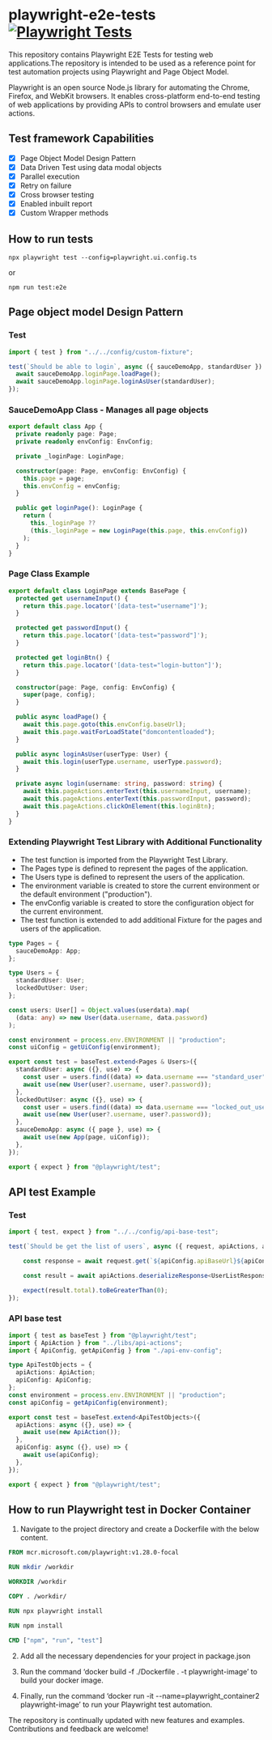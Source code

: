 # playwright-e2e-tests [![Playwright Tests](https://github.com/ISanjeevKumar/playwright-e2e-tests/actions/workflows/playwright.yml/badge.svg)](https://github.com/ISanjeevKumar/playwright-e2e-tests/actions/workflows/playwright.yml)

This repository contains Playwright E2E Tests for testing web applications.The repository is intended to be used as a reference point for test automation projects using Playwright and Page Object Model.

Playwright is an open source Node.js library for automating the Chrome, Firefox, and WebKit browsers. It enables cross-platform end-to-end testing of web applications by providing APIs to control browsers and emulate user actions.

## Test framework Capabilities

- [x] Page Object Model Design Pattern
- [x] Data Driven Test using data modal objects
- [x] Parallel execution
- [x] Retry on failure
- [x] Cross browser testing
- [x] Enabled inbuilt report
- [x] Custom Wrapper methods

## How to run tests

```
npx playwright test --config=playwright.ui.config.ts
```

or

```
npm run test:e2e
```

## Page object model Design Pattern

### Test

```ts
import { test } from "../../config/custom-fixture";

test(`Should be able to login`, async ({ sauceDemoApp, standardUser }) => {
  await sauceDemoApp.loginPage.loadPage();
  await sauceDemoApp.loginPage.loginAsUser(standardUser);
});
```

### SauceDemoApp Class - Manages all page objects

```ts
export default class App {
  private readonly page: Page;
  private readonly envConfig: EnvConfig;

  private _loginPage: LoginPage;

  constructor(page: Page, envConfig: EnvConfig) {
    this.page = page;
    this.envConfig = envConfig;
  }

  public get loginPage(): LoginPage {
    return (
      this._loginPage ??
      (this._loginPage = new LoginPage(this.page, this.envConfig))
    );
  }
}
```

### Page Class Example

```ts
export default class LoginPage extends BasePage {
  protected get usernameInput() {
    return this.page.locator('[data-test="username"]');
  }

  protected get passwordInput() {
    return this.page.locator('[data-test="password"]');
  }

  protected get loginBtn() {
    return this.page.locator('[data-test="login-button"]');
  }

  constructor(page: Page, config: EnvConfig) {
    super(page, config);
  }

  public async loadPage() {
    await this.page.goto(this.envConfig.baseUrl);
    await this.page.waitForLoadState("domcontentloaded");
  }

  public async loginAsUser(userType: User) {
    await this.login(userType.username, userType.password);
  }

  private async login(username: string, password: string) {
    await this.pageActions.enterText(this.usernameInput, username);
    await this.pageActions.enterText(this.passwordInput, password);
    await this.pageActions.clickOnElement(this.loginBtn);
  }
}
```

### Extending Playwright Test Library with Additional Functionality

- The test function is imported from the Playwright Test Library.
- The Pages type is defined to represent the pages of the application.
- The Users type is defined to represent the users of the application.
- The environment variable is created to store the current environment or the default environment ("production").
- The envConfig variable is created to store the configuration object for the current environment.
- The test function is extended to add additional Fixture for the pages and users of the application.

```ts
type Pages = {
  sauceDemoApp: App;
};

type Users = {
  standardUser: User;
  lockedOutUser: User;
};

const users: User[] = Object.values(userdata).map(
  (data: any) => new User(data.username, data.password)
);

const environment = process.env.ENVIRONMENT || "production";
const uiConfig = getUiConfig(environment);

export const test = baseTest.extend<Pages & Users>({
  standardUser: async ({}, use) => {
    const user = users.find((data) => data.username === "standard_user");
    await use(new User(user?.username, user?.password));
  },
  lockedOutUser: async ({}, use) => {
    const user = users.find((data) => data.username === "locked_out_user");
    await use(new User(user?.username, user?.password));
  },
  sauceDemoApp: async ({ page }, use) => {
    await use(new App(page, uiConfig));
  },
});

export { expect } from "@playwright/test";
```

## API test Example

### Test

```ts
import { test, expect } from "../../config/api-base-test";

test(`Should be get the list of users`, async ({ request, apiActions, apiConfig, }) => {

    const response = await request.get(`${apiConfig.apiBaseUrl}${apiConfig.userEndpoint}`);

    const result = await apiActions.deserializeResponse<UserListResponse>(response);

    expect(result.total).toBeGreaterThan(0);
});
```

### API base test

```ts
import { test as baseTest } from "@playwright/test";
import { ApiAction } from "../libs/api-actions";
import { ApiConfig, getApiConfig } from "./api-env-config";

type ApiTestObjects = {
  apiActions: ApiAction;
  apiConfig: ApiConfig;
};
const environment = process.env.ENVIRONMENT || "production";
const apiConfig = getApiConfig(environment);

export const test = baseTest.extend<ApiTestObjects>({
  apiActions: async ({}, use) => {
    await use(new ApiAction());
  },
  apiConfig: async ({}, use) => {
    await use(apiConfig);
  },
});

export { expect } from "@playwright/test";
```

## How to run Playwright test in Docker Container

1. Navigate to the project directory and create a Dockerfile with the below content.

```dockerfile
FROM mcr.microsoft.com/playwright:v1.28.0-focal

RUN mkdir /workdir

WORKDIR /workdir

COPY . /workdir/

RUN npx playwright install

RUN npm install

CMD ["npm", "run", "test"]
```

2. Add all the necessary dependencies for your project in package.json

3. Run the command ‘docker build -f ./Dockerfile . -t playwright-image’ to build your docker image.

4. Finally, run the command ‘docker run -it --name=playwright_container2 playwright-image’ to run your Playwright test automation.

The repository is continually updated with new features and examples. Contributions and feedback are welcome!

